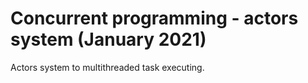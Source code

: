 # Concurrent programming - actors system (January 2021)
Actors system to multithreaded task executing.
